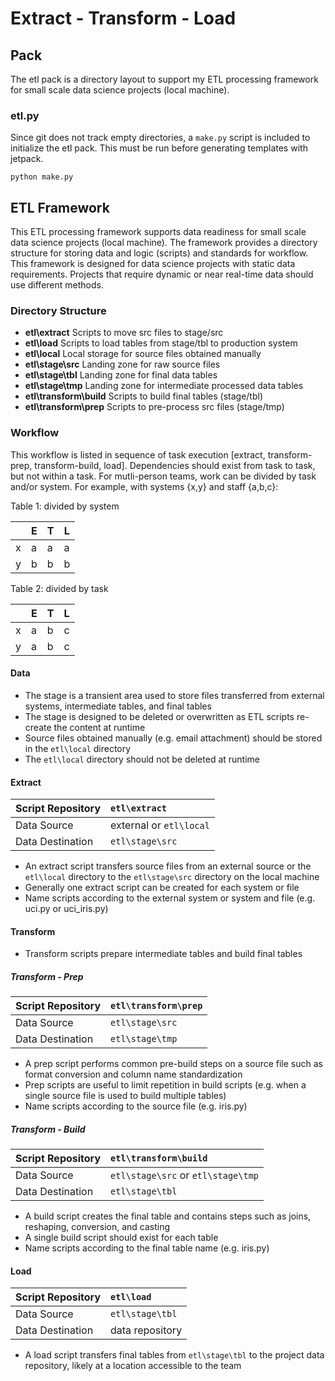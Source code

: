 # Extract - Transform - Load

## Pack

The etl pack is a directory layout to support my ETL processing framework for
small scale data science projects (local machine).

### etl.py

Since git does not track empty directories, a `make.py` script is included to
initialize the etl pack. This must be run before generating templates with
jetpack.

    python make.py

## ETL Framework

This ETL processing framework supports data readiness for small scale data
science projects (local machine). The framework provides a directory structure
for storing data and logic (scripts) and standards for workflow. This framework
is designed for data science projects with static data requirements. Projects
that require dynamic or near real-time data should use different methods.

### Directory Structure

  * **etl\extract** Scripts to move src files to stage/src
  * **etl\load** Scripts to load tables from stage/tbl to production system
  * **etl\local** Local storage for source files obtained manually
  * **etl\stage\src** Landing zone for raw source files
  * **etl\stage\tbl** Landing zone for final data tables
  * **etl\stage\tmp** Landing zone for intermediate processed data tables
  * **etl\transform\build** Scripts to build final tables (stage/tbl)
  * **etl\transform\prep** Scripts to pre-process src files (stage/tmp)

### Workflow

This workflow is listed in sequence of task execution [extract, transform-prep,
transform-build, load]. Dependencies should exist from task to task, but not
within a task. For mutli-person teams, work can be divided by task and/or
system. For example, with systems {x,y} and staff {a,b,c}:

Table 1: divided by system

| | E | T | L |
|---|---|---|---|
| x | a | a | a |
| y | b | b | b |

Table 2: divided by task

| | E | T | L |
|---|---|---|---|
| x | a | b | c |
| y | a | b | c |

#### Data

  * The stage is a transient area used to store files transferred from external
    systems, intermediate tables, and final tables
  * The stage is designed to be deleted or overwritten as ETL scripts
    re-create the content at runtime
  * Source files obtained manually (e.g. email attachment) should be stored in
    the `etl\local` directory
  * The `etl\local` directory should not be deleted at runtime

#### Extract

| Script Repository | `etl\extract` |
|:---|:---|
| Data Source | external or `etl\local`|
| Data Destination | `etl\stage\src`|

  * An extract script transfers source files from an external source or the
    `etl\local` directory to the `etl\stage\src` directory on the local machine
  * Generally one extract script can be created for each system or file
  * Name scripts according to the external system or system and file (e.g.
    uci.py or uci_iris.py)

#### Transform

  * Transform scripts prepare intermediate tables and build final tables

##### Transform - Prep

| Script Repository | `etl\transform\prep` |
|:---|:---|
| Data Source | `etl\stage\src` |
| Data Destination | `etl\stage\tmp` |

  * A prep script performs common pre-build steps on a source file such as
    format conversion and column name standardization
  * Prep scripts are useful to limit repetition in build scripts (e.g. when a
    single source file is used to build multiple tables)
  * Name scripts according to the source file (e.g. iris.py)

##### Transform - Build

| Script Repository | `etl\transform\build` |
|:---|:---|
| Data Source | `etl\stage\src` or `etl\stage\tmp` |
| Data Destination | `etl\stage\tbl` |

  * A build script creates the final table and contains steps such as joins,
    reshaping, conversion, and casting
  * A single build script should exist for each table
  * Name scripts according to the final table name (e.g. iris.py)

#### Load

| Script Repository | `etl\load` |
|:---|:---|
| Data Source | `etl\stage\tbl` |
| Data Destination | data repository |

  * A load script transfers final tables from `etl\stage\tbl` to the project
    data repository, likely at a location accessible to the team
